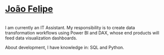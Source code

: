 # <a href="mailto:joaobarreto4763@gmail.com">João Felipe</a> 
 
<br>
I am currently an IT Assistant. My responsibility is to create data transformation workflows using Power BI and DAX, whose end products will feed data visualization dashboards.

About development, I have knowledge in: SQL and Python.

<br>

</div>
 
